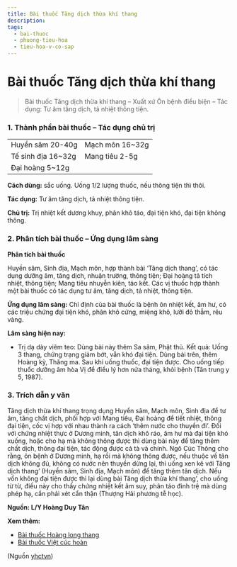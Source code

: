 ```yaml
---
title: Bài thuốc Tăng dịch thừa khí thang
description: 
tags:
  - bai-thuoc
  - phuong-tieu-hoa
  - tieu-hoa-v-co-sap
---
```


# Bài thuốc Tăng dịch thừa khí thang 

> Bài thuốc Tăng dịch thừa khí thang – Xuất xứ Ôn bệnh điều biện – Tác dụng: Tư âm tăng dịch, tả nhiệt thông tiện.

### 1. Thành phần bài thuốc – Tác dụng chủ trị

|  |  |
| --- | --- |
| Huyền sâm 20-40g | Mạch môn 16~32g |
| Tế sinh địa 16~32g | Mang tiêu 2-5g |
| Đại hoàng 5~12g |  |

**Cách dùng:** sắc uống. Uống 1/2 lượng thuốc, nếu thông tiện thì thôi.

**Tác dụng:** Tư âm tăng dịch, tả nhiệt thông tiện. 

**Chủ trị:** Trị nhiệt kết dương khuy, phân khô táo, đại tiện khó, đại tiện không thông.

### 2. Phân tích bài thuốc – Ứng dụng lâm sàng

**Phân tích bài thuốc**

Huyền sâm, Sinh địa, Mạch môn, hợp thành bài ‘Tăng dịch thang’, có tác dụng dưỡng âm, tăng dịch, nhuận trường, thông tiện; Đại hoàng tả tích nhiệt, thông tiện; Mang tiêu nhuyễn kiên, táo kết. Các vị thuốc hợp thành một bài thuốc có tác dụng tư âm, tăng dịch, tả nhiệt, thông tiện.

**Ứng dụng lâm sàng:** Chỉ định của bài thuốc là bệnh ôn nhiệt kết, âm hư, có các triệu chứng đại tiện khó, phân khô cứng, miệng khô, lưỡi đỏ thẫm, rêu vàng.

**Lâm sàng hiện nay:**

+ Trị dạ dày viêm teo: Dùng bài này thêm Sa sâm, Phật thủ. Kết quả: Uống 3 thang, chứng trạng giảm bớt, vẫn khó đại tiện. Dùng bài trên, thêm Hoàng kỳ, Thăng ma. Sau khi uống thuốc, đại tiện được. Cho uống tiếp thuốc dưỡng âm hòa Vị để điều lý hơn nửa tháng, khỏi bệnh (Tân trung y 5, 1987).

### 3. Trích dẫn y văn

Tăng dịch thừa khí thang trọng dụng Huyền sâm, Mạch môn, Sinh địa để tư âm, tăng chất dịch, phối hợp với Mang tiêu, Đại hoàng để tiết nhiệt, thông đại tiện, cốc vị hợp với nhau thành ra cách ‘thêm nước cho thuyền đi’. Đối với chứng nhiệt thực ở Dương minh, tân dịch khô ráo, âm hư mà đại tiện khó xuống, hoặc cho hạ mà không thông được thì dùng bài này để tăng thêm chất dịch, thông đại tiện, tác động được cả tà và chính. Ngô Cúc Thông cho rằng, ôn bệnh ở Dương minh, hạ rồi mà không thông được, nếu thuộc về tân dịch không đủ, không có nước nên thuyền dừng lại, thì uống xen kẽ với Tăng dịch thang’ (Huyền sâm, Sinh địa, Mạch môn) để tăng thêm tân dịch. Nếu vốn không đại tiện được thì lại dùng bài Tăng dịch thừa khí thang’, cho uống từ từ, điếu này cho thấy chứng nhiệt kết âm suy, phân táo đinh trệ mà dùng phép hạ, cần phải xét cẩn thận (Thượng Hải phương tễ học).

**Nguồn: L/Y Hoàng Duy Tân**

**Xem thêm:**

* [Bài thuốc Hoàng long thang](/yhctvn/bai-thuoc-hoang-long-thang/)
* [Bài thuốc Việt cúc hoàn](/yhctvn/bai-thuoc-viet-cuc-hoan/)

(Nguồn <a href="https://yhctvn.com/bai-thuoc-tang-dich-thua-khi-thang/" target="_blank">yhctvn</a>)
